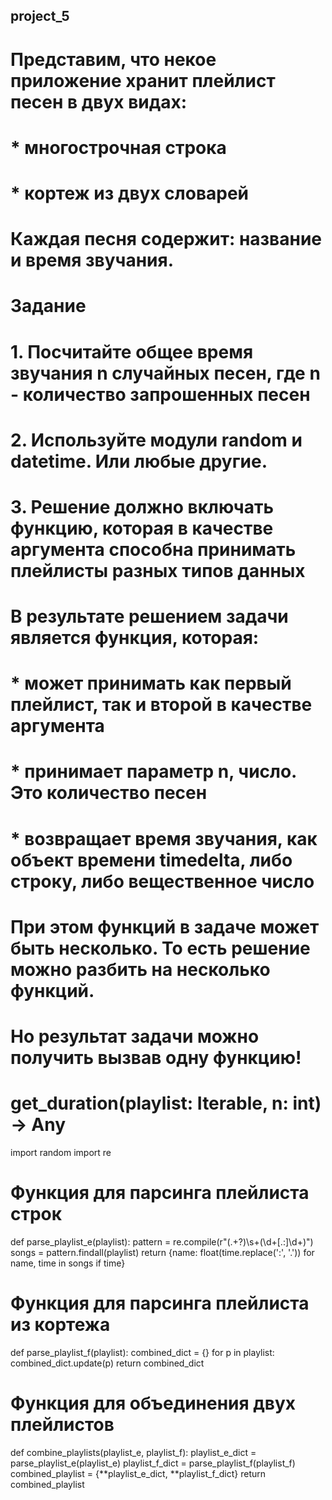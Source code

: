 
## project_5 
 
# Представим, что некое приложение хранит плейлист песен в двух видах: 
#   * многострочная строка 
#   * кортеж из двух словарей 
# Каждая песня содержит: название и время звучания. 
 
# Задание 
# 1. Посчитайте общее время звучания n случайных песен, где n - количество запрошенных песен 
# 2. Используйте модули random и datetime. Или любые другие. 
# 3. Решение должно включать функцию, которая в качестве аргумента способна принимать плейлисты разных типов данных 
 
# В результате решением задачи является функция, которая: 
#   * может принимать как первый плейлист, так и второй в качестве аргумента 
#   * принимает параметр n, число. Это количество песен 
#   * возвращает время звучания, как объект времени timedelta, либо строку, либо вещественное число 
# При этом функций в задаче может быть несколько. То есть решение можно разбить на несколько функций. 
# Но результат задачи можно получить вызвав одну функцию! 
# get_duration(playlist: Iterable, n: int) -> Any 


import random
import re

# Функция для парсинга плейлиста строк
def parse_playlist_e(playlist):
    pattern = re.compile(r"(.+?)\s+(\d+[\.:]\d+)")
    songs = pattern.findall(playlist)
    return {name: float(time.replace(':', '.')) for name, time in songs if time}

# Функция для парсинга плейлиста из кортежа 
def parse_playlist_f(playlist):
    combined_dict = {}
    for p in playlist:
        combined_dict.update(p)
    return combined_dict


# Функция для объединения двух плейлистов
def combine_playlists(playlist_e, playlist_f):
    playlist_e_dict = parse_playlist_e(playlist_e)
    playlist_f_dict = parse_playlist_f(playlist_f)
    combined_playlist = {**playlist_e_dict, **playlist_f_dict}
    return combined_playlist



